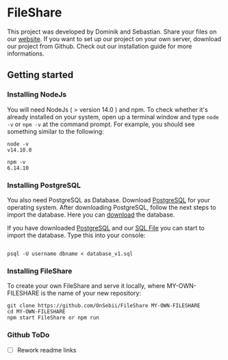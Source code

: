 # FileShare

This project was developed by Dominik and Sebastian. Share your files on our [website](123.123). If you want to set up our project on your own server, download our project from Github. Check out our installation guide for more informations.

## Getting started

### Installing NodeJs

You will need NodeJs ( > version 14.0 ) and npm. To check whether it's already installed on your system, open up a terminal window and type `node -v` or `npm -v` at the command prompt. For example, you should see something similar to the following:

```
node -v
v14.10.0

npm -v
6.14.10
```

### Installing PostgreSQL

You also need PostgreSQL as Database. Download [PostgreSQL](https://www.postgresql.org/download/) for your operating system. After downloading PostgreSQL, follow the next steps to import the database. Here you can [download](database) the database.

If you have downloaded [PostgreSQL](https://www.postgresql.org/download/) and our [SQL File](database) you can start to import the database. Type this into your console:

```

psql -U username dbname < database_v1.sql
```

### Installing FileShare

To create your own FileShare and serve it locally, where MY-OWN-FILESHARE is the name of your new repository:

```
git clone https://github.com/OnSebii/FileShare MY-OWN-FILESHARE
cd MY-OWN-FILESHARE
npm start FileShare or npm run
```

### Github ToDo

- [ ] Rework readme links
